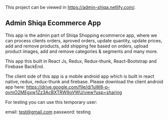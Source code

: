 This project can be viewed in https://admin-shiqa.netlify.com/.

## Admin Shiqa Ecommerce App

This app is the admin part of Shiqa Shopping ecommerce app, where we can process clients orders, aproved orders, update quantity, update prices, add and remove products, add shipping fee based on orders, upload product images, add and remove categories & segments and many more.

This app this built in React Js, Redux, Redux-thunk, React-Bootstrap and Firebase BackEnd.

The client side of this app is a mobile android app which is built in react native, redux, redux-thunk and firebase. Please download the client android app here:  https://drive.google.com/file/d/1uW8-p-ovmO2MEgxw1Zz3AcBXTRW9oVWU/view?usp=sharing


For testing you can use this temporary user:

email: test@gmail.com
password: testing











